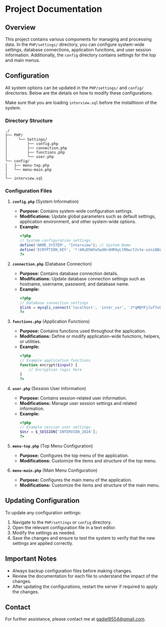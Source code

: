 # Project Documentation

## Overview
This project contains various components for managing and processing data. In the `PHP/settings/` directory, you can configure system-wide settings, database connections, application functions, and user session information. Additionally, the `config` directory contains settings for the top and main menus.

## Configuration
All system options can be updated in the `PHP/settings/` and `config/` directories. Below are the details on how to modify these configurations.

Make sure that you are loading `interview.sql` before the installtioon of the system.


### Directory Structure

```
./
├── PHP/  
│     └── Settings/  
│         ├── config.php  
│         ├── connection.php  
│         ├── functions.php  
│         └── user.php  
└── config/  
│   ├── menu-top.php  
│   └── menu-main.php
|
└── interview.sql
```
### Configuration Files

1. **`config.php`** (System Information)
   - **Purpose:** Contains system-wide configuration settings.
   - **Modifications:** Update global parameters such as default settings, application environment, and other system-wide options.
   - **Example:**
     ```php
     <?php
     // System configuration settings
     define('NAME_SYSTEM', "Interview"); // System Name
     define('ECRYPTION_KEY', '*:bRuD5WYw5wd0rdHR9yLlM6w/t2vte-uiniQBqE70nAuhU=//**'); // Encryption password
     ?>
     ```

2. **`connection.php`** (Database Connection)
   - **Purpose:** Contains database connection details.
   - **Modifications:** Update database connection settings such as hostname, username, password, and database name.
   - **Example:**
     ```php
     <?php
     // Database connection settings
     $link = mysqli_connect('localhost', 'inter_usr', 'J*qM@YFj[uf7xCds', 'interview');
     ?>
     ```

3. **`functions.php`** (Application Functions)
   - **Purpose:** Contains functions used throughout the application.
   - **Modifications:** Define or modify application-wide functions, helpers, or utilities.
   - **Example:**
     ```php
     <?php
     // Example application functions
     function encrypt($input) {
         // Encryption logic here
     }
     ?>
     ```

4. **`user.php`** (Session User Information)
   - **Purpose:** Contains session-related user information.
   - **Modifications:** Manage user session settings and related information.
   - **Example:**
     ```php
     <?php
     // Example session user settings
     $Usr = $_SESSION['INTERVIEW_2024'];
     ?>
     ```

5. **`menu-top.php`** (Top Menu Configuration)
   - **Purpose:** Configures the top menu of the application.
   - **Modifications:** Customize the items and structure of the top menu.

6. **`menu-main.php`** (Main Menu Configuration)
   - **Purpose:** Configures the main menu of the application.
   - **Modifications:** Customize the items and structure of the main menu.

## Updating Configuration
To update any configuration settings:
1. Navigate to the `PHP/settings` or `config` directory.
2. Open the relevant configuration file in a text editor.
3. Modify the settings as needed.
4. Save the changes and ensure to test the system to verify that the new settings are applied correctly.

## Important Notes
- Always backup configuration files before making changes.
- Review the documentation for each file to understand the impact of the changes.
- After updating the configurations, restart the server if required to apply the changes.

## Contact
For further assistance, please contact me at gadiel9554@gmail.com.
